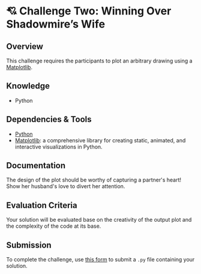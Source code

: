 # 💘 Challenge Two: Winning Over Shadowmire’s Wife

## Overview

This challenge requires the participants to plot an arbitrary drawing using a [Matplotlib](https://matplotlib.org/).

## Knowledge

- Python

## Dependencies & Tools

- [Python](https://www.python.org/)
- [Matplotlib](https://matplotlib.org/): a comprehensive library for creating static, animated, and interactive visualizations in Python.

## Documentation

The design of the plot should be worthy of capturing a partner's heart! Show her husband's love to divert her attention.

## Evaluation Criteria

Your solution will be evaluated base on the creativity of the output plot and the complexity of the code at its base.

## Submission

To complete the challenge, use [this form]() to submit a `.py` file containing your solution.